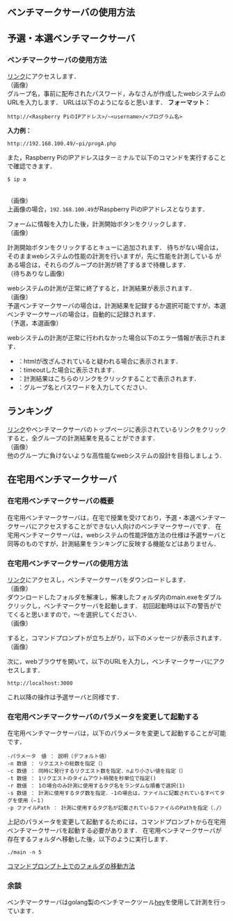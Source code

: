 ## ベンチマークサーバの使用方法
## 予選・本選ベンチマークサーバ
### ベンチマークサーバの使用方法
[リンク](https://google.com)にアクセスします．
<br>（画像）<br>
グループ名，事前に配布されたパスワード，みなさんが作成したwebシステムのURLを入力します．
URLは以下のようになると思います．
**フォーマット：**
```
http://<Raspberry PiのIPアドレス>/~<username>/<プログラム名>
```
**入力例：**
```
http://192.168.100.49/~pi/progA.php
```
また，Raspberry PiのIPアドレスはターミナルで以下のコマンドを実行することで確認できます．
```
$ ip a
```
<br>（画像）<br>
上画像の場合，`192.168.100.49`がRaspberry PiのIPアドレスとなります．

フォームに情報を入力した後，計測開始ボタンをクリックします．
<br>（画像）<br>

計測開始ボタンをクリックするとキューに追加されます．
待ちがない場合は，そのままwebシステムの性能の計測を行いますが，先に性能を計測している
がある場合は，それらのグループの計測が終了するまで待機します．
<br>（待ちありなし画像）<br>

webシステムの計測が正常に終了すると，計測結果が表示されます．
<br>（画像）<br>
予選ベンチマークサーバの場合は，計測結果を記録するか選択可能ですが，本選ベンチマークサーバの場合は，自動的に記録されます．
<br>（予選，本選画像）<br>

webシステムの計測が正常に行われなかった場合以下のエラー情報が表示されます．
* ：htmlが改ざんされていると疑われる場合に表示されます．
* ：timeoutした場合に表示されます．
* ：計測結果はこちらのリンクをクリックすることで表示されます．
* ：グループ名とパスワードを入力してください．

## ランキング
[リンク](https://google.com)やベンチマークサーバのトップページに表示されているリンクをクリックすると，全グループの計測結果を見ることができます．
<br>（画像）<br>
他のグループに負けないような高性能なwebシステムの設計を目指しましょう．

## 在宅用ベンチマークサーバ
### 在宅用ベンチマークサーバの概要
在宅用ベンチマークサーバは，在宅で授業を受けており，予選・本選ベンチマークサーバにアクセスすることができない人向けのベンチマークサーバです．
在宅用ベンチマークサーバは，webシステムの性能評価方法の仕様は予選サーバと同等のものですが，計測結果をランキングに反映する機能などはありません．

### 在宅用ベンチマークサーバの使用方法
[リンク](https://google.com)にアクセスし，ベンチマークサーバをダウンロードします．
<br>（画像）<br>
ダウンロードしたフォルダを解凍し，解凍したフォルダ内のmain.exeをダブルクリックし，ベンチマークサーバを起動します．
初回起動時は以下の警告がでてくると思いますので，〜を選択してください．
<br>（画像）<br>

すると，コマンドプロンプトが立ち上がり，以下のメッセージが表示されます．
<br>（画像）<br>

次に，webブラウザを開いて，以下のURLを入力し，ベンチマークサーバにアクセスします．
```
http://localhost:3000
```
これ以降の操作は予選サーバと同様です．

### 在宅用ベンチマークサーバのパラメータを変更して起動する
在宅用ベンチマークサーバは，以下のパラメータを変更して起動することが可能です．
```
-パラメータ　値 ： 説明（デフォルト値）
-n 数値 ： リクエストの総数を指定（）
-c 数値 ： 同時に発行するリクエスト数を指定．nより小さい値を指定（）
-t 数値 ： 1リクエストのタイムアウト時間を秒単位で指定()
-r 数値 ： 1の場合のみ計測に使用するタグ名をランダムな順番で選択(1)
-s 数値 ： 計測に使用するタグ数を指定．-1の場合は，ファイルに記載されているすべてタグを使用（−１）
-p ファイルPath ： 計測に使用するタグ名が記載されているファイルのPathを指定（./）

```
上記のパラメータを変更して起動するためには，コマンドプロンプトから在宅用ベンチマークサーバを起動する必要があります．
在宅用ベンチマークサーバが存在するフォルダへ移動した後，以下のように実行します．
```
./main -n 5 
```
[コマンドプロンプト上でのフォルダの移動方法](https://google.com)

### 余談
ベンチマークサーバはgolang製のベンチマークツール[hey](https://google.com)を使用して計測を行っています．

